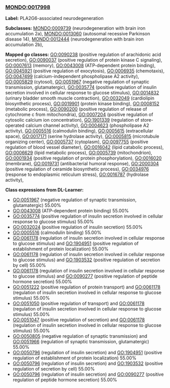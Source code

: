 
### [MONDO:0017998](http://purl.obolibrary.org/obo/MONDO_0017998)
**Label:** PLA2G6-associated neurodegeneration

**Subclasses:** [MONDO:0009739](http://purl.obolibrary.org/obo/MONDO_0009739) (neurodegeneration with brain iron accumulation 2a), [MONDO:0013060](http://purl.obolibrary.org/obo/MONDO_0013060) (autosomal recessive Parkinson disease 14), [MONDO:0012444](http://purl.obolibrary.org/obo/MONDO_0012444) (neurodegeneration with brain iron accumulation 2b), 

**Mapped go classes:** [GO:0090238](http://purl.obolibrary.org/obo/GO_0090238) (positive regulation of arachidonic acid secretion), [GO:0090037](http://purl.obolibrary.org/obo/GO_0090037) (positive regulation of protein kinase C signaling), [GO:0007613](http://purl.obolibrary.org/obo/GO_0007613) (memory), [GO:0043008](http://purl.obolibrary.org/obo/GO_0043008) (ATP-dependent protein binding), [GO:0045921](http://purl.obolibrary.org/obo/GO_0045921) (positive regulation of exocytosis), [GO:0006935](http://purl.obolibrary.org/obo/GO_0006935) (chemotaxis), [GO:0047499](http://purl.obolibrary.org/obo/GO_0047499) (calcium-independent phospholipase A2 activity), [GO:0005829](http://purl.obolibrary.org/obo/GO_0005829) (cytosol), [GO:0051967](http://purl.obolibrary.org/obo/GO_0051967) (negative regulation of synaptic transmission, glutamatergic), [GO:0035774](http://purl.obolibrary.org/obo/GO_0035774) (positive regulation of insulin secretion involved in cellular response to glucose stimulus), [GO:0014832](http://purl.obolibrary.org/obo/GO_0014832) (urinary bladder smooth muscle contraction), [GO:0032049](http://purl.obolibrary.org/obo/GO_0032049) (cardiolipin biosynthetic process), [GO:0019901](http://purl.obolibrary.org/obo/GO_0019901) (protein kinase binding), [GO:0008152](http://purl.obolibrary.org/obo/GO_0008152) (metabolic process), [GO:0090200](http://purl.obolibrary.org/obo/GO_0090200) (positive regulation of release of cytochrome c from mitochondria), [GO:0007204](http://purl.obolibrary.org/obo/GO_0007204) (positive regulation of cytosolic calcium ion concentration), [GO:1901339](http://purl.obolibrary.org/obo/GO_1901339) (regulation of store-operated calcium channel activity), [GO:0004623](http://purl.obolibrary.org/obo/GO_0004623) (phospholipase A2 activity), [GO:0005516](http://purl.obolibrary.org/obo/GO_0005516) (calmodulin binding), [GO:0005615](http://purl.obolibrary.org/obo/GO_0005615) (extracellular space), [GO:0017171](http://purl.obolibrary.org/obo/GO_0017171) (serine hydrolase activity), [GO:0005815](http://purl.obolibrary.org/obo/GO_0005815) (microtubule organizing center), [GO:0005737](http://purl.obolibrary.org/obo/GO_0005737) (cytoplasm), [GO:0097755](http://purl.obolibrary.org/obo/GO_0097755) (positive regulation of blood vessel diameter), [GO:0016042](http://purl.obolibrary.org/obo/GO_0016042) (lipid catabolic process), [GO:0006629](http://purl.obolibrary.org/obo/GO_0006629) (lipid metabolic process), [GO:0005739](http://purl.obolibrary.org/obo/GO_0005739) (mitochondrion), [GO:0001934](http://purl.obolibrary.org/obo/GO_0001934) (positive regulation of protein phosphorylation), [GO:0016020](http://purl.obolibrary.org/obo/GO_0016020) (membrane), [GO:0019731](http://purl.obolibrary.org/obo/GO_0019731) (antibacterial humoral response), [GO:2000304](http://purl.obolibrary.org/obo/GO_2000304) (positive regulation of ceramide biosynthetic process), [GO:0034976](http://purl.obolibrary.org/obo/GO_0034976) (response to endoplasmic reticulum stress), [GO:0016787](http://purl.obolibrary.org/obo/GO_0016787) (hydrolase activity), 

**Class expressions from DL-Learner:**

- [GO:0051967](http://purl.obolibrary.org/obo/GO_0051967) (negative regulation of synaptic transmission, glutamatergic) 55.00%
- [GO:0043008](http://purl.obolibrary.org/obo/GO_0043008) (ATP-dependent protein binding) 55.00%
- [GO:0035774](http://purl.obolibrary.org/obo/GO_0035774) (positive regulation of insulin secretion involved in cellular response to glucose stimulus) 55.00%
- [GO:0032024](http://purl.obolibrary.org/obo/GO_0032024) (positive regulation of insulin secretion) 55.00%
- [GO:0005516](http://purl.obolibrary.org/obo/GO_0005516) (calmodulin binding) 55.00%
- [GO:0061178](http://purl.obolibrary.org/obo/GO_0061178) (regulation of insulin secretion involved in cellular response to glucose stimulus) and [GO:1904951](http://purl.obolibrary.org/obo/GO_1904951) (positive regulation of establishment of protein localization) 55.00%
- [GO:0061178](http://purl.obolibrary.org/obo/GO_0061178) (regulation of insulin secretion involved in cellular response to glucose stimulus) and [GO:1903532](http://purl.obolibrary.org/obo/GO_1903532) (positive regulation of secretion by cell) 55.00%
- [GO:0061178](http://purl.obolibrary.org/obo/GO_0061178) (regulation of insulin secretion involved in cellular response to glucose stimulus) and [GO:0090277](http://purl.obolibrary.org/obo/GO_0090277) (positive regulation of peptide hormone secretion) 55.00%
- [GO:0051222](http://purl.obolibrary.org/obo/GO_0051222) (positive regulation of protein transport) and [GO:0061178](http://purl.obolibrary.org/obo/GO_0061178) (regulation of insulin secretion involved in cellular response to glucose stimulus) 55.00%
- [GO:0051050](http://purl.obolibrary.org/obo/GO_0051050) (positive regulation of transport) and [GO:0061178](http://purl.obolibrary.org/obo/GO_0061178) (regulation of insulin secretion involved in cellular response to glucose stimulus) 55.00%
- [GO:0051047](http://purl.obolibrary.org/obo/GO_0051047) (positive regulation of secretion) and [GO:0061178](http://purl.obolibrary.org/obo/GO_0061178) (regulation of insulin secretion involved in cellular response to glucose stimulus) 55.00%
- [GO:0050805](http://purl.obolibrary.org/obo/GO_0050805) (negative regulation of synaptic transmission) and [GO:0051966](http://purl.obolibrary.org/obo/GO_0051966) (regulation of synaptic transmission, glutamatergic) 55.00%
- [GO:0050796](http://purl.obolibrary.org/obo/GO_0050796) (regulation of insulin secretion) and [GO:1904951](http://purl.obolibrary.org/obo/GO_1904951) (positive regulation of establishment of protein localization) 55.00%
- [GO:0050796](http://purl.obolibrary.org/obo/GO_0050796) (regulation of insulin secretion) and [GO:1903532](http://purl.obolibrary.org/obo/GO_1903532) (positive regulation of secretion by cell) 55.00%
- [GO:0050796](http://purl.obolibrary.org/obo/GO_0050796) (regulation of insulin secretion) and [GO:0090277](http://purl.obolibrary.org/obo/GO_0090277) (positive regulation of peptide hormone secretion) 55.00%


